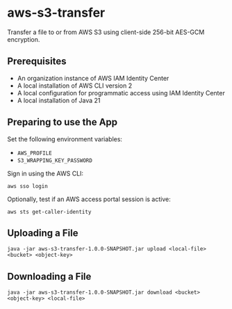 # aws-s3-transfer
Transfer a file to or from AWS S3 using client-side 256-bit AES-GCM encryption.

## Prerequisites
* An organization instance of AWS IAM Identity Center
* A local installation of AWS CLI version 2
* A local configuration for programmatic access using IAM Identity Center
* A local installation of Java 21

## Preparing to use the App
Set the following environment variables:

* `AWS_PROFILE`
* `S3_WRAPPING_KEY_PASSWORD`

Sign in using the AWS CLI:

```
aws sso login
```

Optionally, test if an AWS access portal session is active:

```
aws sts get-caller-identity
```

## Uploading a File

```
java -jar aws-s3-transfer-1.0.0-SNAPSHOT.jar upload <local-file> <bucket> <object-key>
```

## Downloading a File

```
java -jar aws-s3-transfer-1.0.0-SNAPSHOT.jar download <bucket> <object-key> <local-file>
```
